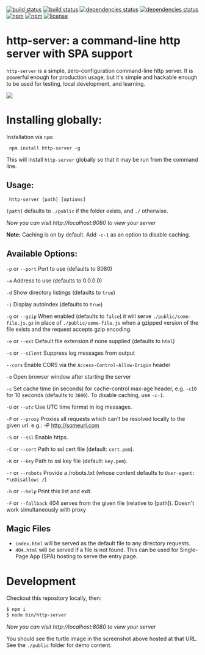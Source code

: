[![build status](https://img.shields.io/travis/indexzero/http-server.svg?style=flat-square)](https://travis-ci.org/indexzero/http-server)	[![build status](https://img.shields.io/travis/DKurilo/http-server-spa-e2e.svg?style=flat-square)](https://travis-ci.org/DKurilo/http-server-spa-e2e/)
[![dependencies status](https://img.shields.io/david/indexzero/http-server.svg?style=flat-square)](https://david-dm.org/indexzero/http-server)	[![dependencies status](https://img.shields.io/david/DKurilo/http-server-spa-e2e.svg?style=flat-square)](https://david-dm.org/DKurilo/http-server-spa-e2e)
[![npm](https://img.shields.io/npm/v/http-server.svg?style=flat-square)](https://www.npmjs.com/package/http-server)	[![npm](https://img.shields.io/npm/v/http-server-spa-e2e.svg?style=flat-square)](https://www.npmjs.com/package/http-server-spa-e2e)
[![license](https://img.shields.io/github/license/indexzero/http-server.svg?style=flat-square)](https://github.com/indexzero/http-server)

# http-server: a command-line http server with SPA support

`http-server` is a simple, zero-configuration command-line http server.  It is powerful enough for production usage, but it's simple and hackable enough to be used for testing, local development, and learning.

![](https://github.com/nodeapps/http-server/raw/master/screenshots/public.png)

# Installing globally:

Installation via `npm`:

     npm install http-server -g

This will install `http-server` globally so that it may be run from the command line.

## Usage:

     http-server [path] [options]

`[path]` defaults to `./public` if the folder exists, and `./` otherwise.

*Now you can visit http://localhost:8080 to view your server*

**Note:** Caching is on by default. Add `-c-1` as an option to disable caching.

## Available Options:

`-p` or `--port` Port to use (defaults to 8080)

`-a` Address to use (defaults to 0.0.0.0)

`-d` Show directory listings (defaults to `true`)

`-i` Display autoIndex (defaults to `true`)

`-g` or `--gzip` When enabled (defaults to `false`) it will serve `./public/some-file.js.gz` in place of `./public/some-file.js` when a gzipped version of the file exists and the request accepts gzip encoding.

`-e` or `--ext` Default file extension if none supplied (defaults to `html`)

`-s` or `--silent` Suppress log messages from output

`--cors` Enable CORS via the `Access-Control-Allow-Origin` header

`-o` Open browser window after starting the server

`-c` Set cache time (in seconds) for cache-control max-age header, e.g. `-c10` for 10 seconds (defaults to `3600`). To disable caching, use `-c-1`.

`-U` or `--utc` Use UTC time format in log messages.

`-P` or `--proxy` Proxies all requests which can't be resolved locally to the given url. e.g.: -P http://someurl.com

`-S` or `--ssl` Enable https.

`-C` or `--cert` Path to ssl cert file (default: `cert.pem`).

`-K` or `--key` Path to ssl key file (default: `key.pem`).

`-r` or `--robots` Provide a /robots.txt (whose content defaults to `User-agent: *\nDisallow: /`)

`-h` or `--help` Print this list and exit.

`-F` or `--fallback` 404 serves from the given file (relative to [path]). Doesn\'t work simultaneously with proxy

## Magic Files

- `index.html` will be served as the default file to any directory requests.
- `404.html` will be served if a file is not found. This can be used for Single-Page App (SPA) hosting to serve the entry page.

# Development

Checkout this repository locally, then:

```sh
$ npm i
$ node bin/http-server
```

*Now you can visit http://localhost:8080 to view your server*

You should see the turtle image in the screenshot above hosted at that URL. See
the `./public` folder for demo content.
